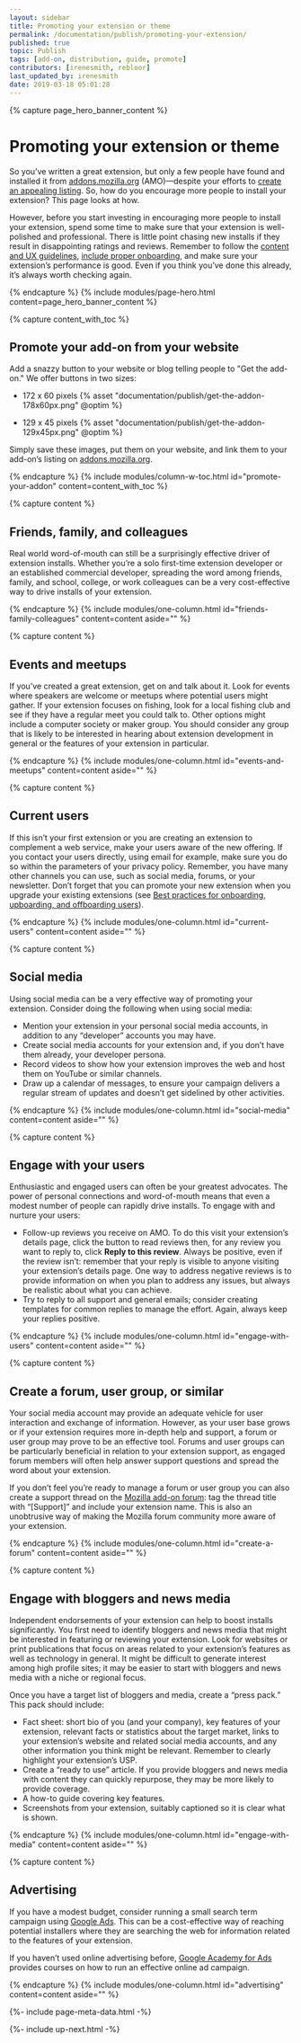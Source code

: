 ```yaml
---
layout: sidebar
title: Promoting your extension or theme
permalink: /documentation/publish/promoting-your-extension/
published: true
topic: Publish
tags: [add-on, distribution, guide, promote]
contributors: [irenesmith, rebloor]
last_updated_by: irenesmith
date: 2019-03-18 05:01:28
---
```


<!-- Page Hero Banner -->

{% capture page_hero_banner_content %}

# Promoting your extension or theme

So you’ve written a great extension, but only a few people have found and installed it from [addons.mozilla.org](https://addons.mozilla.org) (AMO)—despite your efforts to [create an appealing listing](/documentation/develop/create-an-appealing-listing/). So, how do you encourage more people to install your extension? This page looks at how.

However, before you start investing in encouraging more people to install your extension, spend some time to make sure that your extension is well-polished and professional. There is little point chasing new installs if they result in disappointing ratings and reviews. Remember to follow the [content and UX guidelines](/documentation/develop/user-experience-best-practices/), [include proper onboarding](/documentation/develop/onboard-upboard-offboard-users/), and make sure your extension’s performance is good. Even if you think you’ve done this already, it’s always worth checking again.

{% endcapture %}
{% include modules/page-hero.html
	content=page_hero_banner_content
%}

<!-- END: Page Hero Banner -->

<!-- Content with Table of Contents Module -->

{% capture content_with_toc %}

## Promote your add-on from your website

Add a snazzy button to your website or blog telling people to "Get the add-on." We offer buttons in two sizes:

- 172 x 60 pixels
{% asset "documentation/publish/get-the-addon-178x60px.png" @optim %}

- 129 x 45 pixels
{% asset "documentation/publish/get-the-addon-129x45px.png" @optim %}

Simply save these images, put them on your website, and link them to your add-on’s listing on [addons.mozilla.org](https://addons.mozilla.org).

{% endcapture %}
{% include modules/column-w-toc.html
  id="promote-your-addon"
  content=content_with_toc
%}

<!-- END: Content with Table of Contents -->

<!-- Single Column Body Module -->

{% capture content %}

## Friends, family, and colleagues

Real world word-of-mouth can still be a surprisingly effective driver of extension installs. Whether you’re a solo first-time extension developer or an established commercial developer, spreading the word among friends, family, and school, college, or work colleagues can be a very cost-effective way to drive installs of your extension.

{% endcapture %}
{% include modules/one-column.html
  id="friends-family-colleagues"
  content=content
  aside=""
%}

<!-- END: Single Column Body Module -->

<!-- Single Column Body Module -->

{% capture content %}

## Events and meetups

If you’ve created a great extension, get on and talk about it. Look for events where speakers are welcome or meetups where potential users might gather. If your extension focuses on fishing, look for a local fishing club and see if they have a regular meet you could talk to. Other options might include a computer society or maker group. You should consider any group that is likely to be interested in hearing about extension development in general or the features of your extension in particular.

{% endcapture %}
{% include modules/one-column.html
  id="events-and-meetups"
  content=content
  aside=""
%}

<!-- END: Single Column Body Module -->

<!-- Single Column Body Module -->

{% capture content %}

## Current users

If this isn’t your first extension or you are creating an extension to complement a web service, make your users aware of the new offering. If you contact your users directly, using email for example, make sure you do so within the parameters of your privacy policy. Remember, you have many other channels you can use, such as social media, forums, or your newsletter. Don’t forget that you can promote your new extension when you upgrade your existing extensions (see [Best practices for onboarding, upboarding, and offboarding users](/documentation/develop/onboard-upboard-offboard-users/)).

{% endcapture %}
{% include modules/one-column.html
  id="current-users"
  content=content
  aside=""
%}

<!-- END: Single Column Body Module -->

<!-- Single Column Body Module -->

{% capture content %}

## Social media

Using social media can be a very effective way of promoting your extension. Consider doing the following when using social media:

- Mention your extension in your personal social media accounts, in addition to any “developer” accounts you may have.
- Create social media accounts for your extension and, if you don’t have them already, your developer persona.
- Record videos to show how your extension improves the web and host them on YouTube or similar channels.
- Draw up a calendar of messages, to ensure your campaign delivers a regular stream of updates and doesn’t get sidelined by other activities.

{% endcapture %}
{% include modules/one-column.html
  id="social-media"
  content=content
  aside=""
%}

<!-- END: Single Column Body Module -->

<!-- Single Column Body Module -->

{% capture content %}

## Engage with your users

Enthusiastic and engaged users can often be your greatest advocates. The power of personal connections and word-of-mouth means that even a modest number of people can rapidly drive installs. To engage with and nurture your users:

- Follow-up reviews you receive on AMO. To do this visit your extension’s details page, click the button to read reviews then, for any review you want to reply to, click **Reply to this review**. Always be positive, even if the review isn’t: remember that your reply is visible to anyone visiting your extension’s details page. One way to address negative reviews is to provide information on when you plan to address any issues, but always be realistic about what you can achieve.
- Try to reply to all support and general emails; consider creating templates for common replies to manage the effort. Again, always keep your replies positive.

{% endcapture %}
{% include modules/one-column.html
  id="engage-with-users"
  content=content
  aside=""
%}

<!-- END: Single Column Body Module -->

<!-- Single Column Body Module -->

{% capture content %}

## Create a forum, user group, or similar

Your social media account may provide an adequate vehicle for user interaction and exchange of information. However, as your user base grows or if your extension requires more in-depth help and support, a forum or user group may prove to be an effective tool. Forums and user groups can be particularly beneficial in relation to your extension support, as engaged forum members will often help answer support questions and spread the word about your extension.

If you don’t feel you’re ready to manage a forum or user group you can also create a support thread on the [Mozilla add-on forum](https://discourse.mozilla.org/c/add-ons/add-on-support): tag the thread title with “[Support]” and include your extension name. This is also an unobtrusive way of making the Mozilla forum community more aware of your extension.

{% endcapture %}
{% include modules/one-column.html
  id="create-a-forum"
  content=content
  aside=""
%}

<!-- END: Single Column Body Module -->

<!-- Single Column Body Module -->

{% capture content %}

## Engage with bloggers and news media

Independent endorsements of your extension can help to boost installs significantly. You first need to identify bloggers and news media that might be interested in featuring or reviewing your extension. Look for websites or print publications that focus on areas related to your extension’s features as well as technology in general. It might be difficult to generate interest among high profile sites; it may be easier to start with bloggers and news media with a niche or regional focus.

Once you have a target list of bloggers and media, create a “press pack.” This pack should include:

- Fact sheet: short bio of you (and your company), key features of your extension, relevant facts or statistics about the target market, links to your extension’s website and related social media accounts, and any other information you think might be relevant. Remember to clearly highlight your extension’s USP.
- Create a “ready to use” article. If you provide bloggers and news media with content they can quickly repurpose, they may be more likely to provide coverage.
- A how-to guide covering key features.
- Screenshots from your extension, suitably captioned so it is clear what is shown.

{% endcapture %}
{% include modules/one-column.html
  id="engage-with-media"
  content=content
  aside=""
%}

<!-- END: Single Column Body Module -->

<!-- Single Column Body Module -->

{% capture content %}

## Advertising

If you have a modest budget, consider running a small search term campaign using [Google Ads](https://ads.google.com/home/). This can be a cost-effective way of reaching potential installers where they are searching the web for information related to the features of your extension.

If you haven’t used online advertising before, [Google Academy for Ads](https://landing.google.com/academyforads/) provides courses on how to run an effective online ad campaign.

{% endcapture %}
{% include modules/one-column.html
  id="advertising"
  content=content
  aside=""
%}

<!-- END: Single Column Body Module -->

<!-- Meta Data -->

{%- include page-meta-data.html -%}

<!-- END: Meta Data -->

<!-- Up Next -->

{%- include up-next.html -%}

<!-- END: Up Next -->
